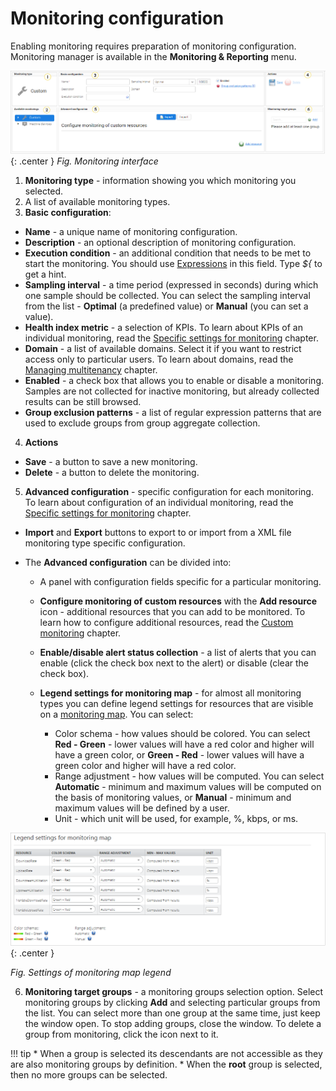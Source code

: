 # Monitoring configuration

Enabling monitoring requires preparation of monitoring configuration. Monitoring manager is available in the **Monitoring & Reporting** menu.

![Monitoring interface](images/1.png){: .center }
   *Fig. Monitoring interface*

1. **Monitoring type** - information showing you which monitoring you selected.
2. A list of available monitoring types.
3. **Basic configuration**:

 *  **Name** - a unique name of monitoring configuration.
 * **Description** - an optional description of monitoring configuration.
 * **Execution condition** - an additional condition that needs to be met to start the monitoring. You should use [Expressions](.../Device_management/Device_operations/Handling_device_data/Expressions.html#expressions) in this field. Type *${* to get a hint.
 * **Sampling interval** - a time period (expressed in seconds) during which one sample should be collected. You can select the sampling interval from the list - **Optimal** (a predefined value) or **Manual** (you can set a value).
 * **Health index metric** - a selection of KPIs. To learn about KPIs of an individual monitoring, read the [Specific settings for monitoring](Monitoring_Type_Specific_Settings.html) chapter.
 * **Domain** - a list of available domains. Select it if you want to restrict access only to particular users. To learn about domains, read the [Managing multitenancy](.../Administration/Managing_Multitenancy.html#ug-m-managing-multitenancy) chapter.
 * **Enabled** - a check box that allows you to enable or disable a monitoring. Samples are not collected for inactive monitoring, but already collected results can be still browsed.
 * **Group exclusion patterns** - a list of regular expression patterns that are used to exclude groups from group aggregate collection.

4. **Actions**

 * **Save** - a button to save a new monitoring.
 * **Delete** - a button to delete the monitoring.

5. **Advanced configuration** - specific configuration for each monitoring. To learn about configuration of an individual monitoring, read the [Specific settings for monitoring](.../Monitoring_Module/Monitoring_Type_Specific_Settings.html) chapter.

 * **Import** and **Export** buttons to export to or import from a XML file monitoring type specific configuration.
 * The **Advanced configuration** can be divided into:

   * A panel with configuration fields specific for a particular monitoring.
   * **Configure monitoring of custom resources** with the **Add resource** icon - additional resources that you can add to be monitored. To learn how to configure additional resources, read the [Custom monitoring](Adding_monitoring.html#adding-custom-monitoring) chapter.
   * **Enable/disable alert status collection** - a list of alerts that you can enable (click the check box next to the alert) or disable (clear the check box).
   * **Legend settings for monitoring map** - for almost all monitoring types you can define legend settings for resources that are visible on a [monitoring map](Monitoring_map/Monitoring_map). You can select:

     * Color schema - how values should be colored. You can select **Red - Green** - lower values will have a red color and higher will have a green color, or **Green - Red** - lower values will have a green color and higher will have a red color.
     * Range adjustment - how values will be computed. You can select **Automatic** - minimum and maximum values will be computed on the basis of monitoring values, or **Manual** - minimum and maximum values will be defined by a user.
     * Unit - which unit will be used, for example, %, kbps, or ms.

![Settings of monitoring map legend](images/Monitoring_map_legend.png){: .center }

   *Fig. Settings of monitoring map legend*

6. **Monitoring target groups** - a monitoring groups selection option. Select monitoring groups by clicking **Add** and selecting particular groups from the list. You can select more than one group at the same time, just keep the window open. To stop adding groups, close the window.
   To delete a group from monitoring, click the icon next to it.

!!! tip
    * When a group is selected its descendants are not accessible as they are also monitoring groups by definition.
    * When the **root** group is selected, then no more groups can be selected.
